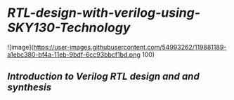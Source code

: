 # **_RTL-design-with-verilog-using-SKY130-Technology_**

   ![image](https://user-images.githubusercontent.com/54993262/119881189-a1ebc380-bf4a-11eb-9bdf-6cc93bbcf1bd.png 100)

## **_Introduction to Verilog RTL design and and synthesis_**



